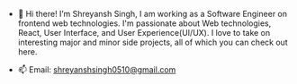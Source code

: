 - 👋 Hi there! I’m Shreyansh Singh, I am working as a Software Engineer on frontend web technologies.
I'm passionate about Web technologies, React, User Interface, and User Experience(UI/UX).
I love to take on interesting major and minor side projects, all of which you can check out here.

- 📫 Email: shreyanshsingh0510@gmail.com

<!---
shreyansh0510/shreyansh0510 is a ✨ special ✨ repository because its `README.md` (this file) appears on your GitHub profile.
You can click the Preview link to take a look at your changes.
--->
